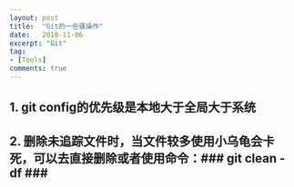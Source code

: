 ```yaml
---
layout: post
title:  "Git的一些骚操作"
date:   2018-11-06
excerpt: "Git"
tag:
- [Tools]
comments: true
---
```


## 1. git config的优先级是本地大于全局大于系统 ##  

## 2. 删除未追踪文件时，当文件较多使用小乌龟会卡死，可以去直接删除或者使用命令：### git clean -df ### ##  


